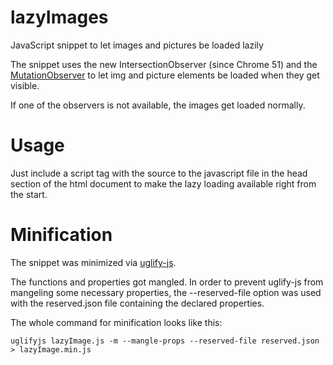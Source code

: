 # lazyImages
JavaScript snippet to let images and pictures be loaded lazily

The snippet uses the new IntersectionObserver (since Chrome 51) and the [MutationObserver](http://caniuse.com/#feat=mutationobserver) 
to let img and picture elements be loaded when they get visible.

If one of the observers is not available, the images get loaded normally.

# Usage
Just include a script tag with the source to the javascript file in the head section of the html document to make the 
lazy loading available right from the start.

# Minification
The snippet was minimized via [uglify-js](https://github.com/mishoo/UglifyJS2).

The functions and properties got mangled. In order to prevent uglify-js from mangeling some necessary properties, the 
--reserved-file option was used with the reserved.json file containing the declared properties.

The whole command for minification looks like this:
```
uglifyjs lazyImage.js -m --mangle-props --reserved-file reserved.json > lazyImage.min.js
```